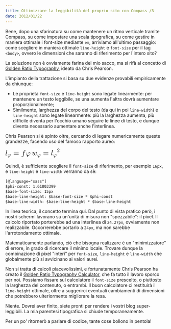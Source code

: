 ```yaml
---
title: Ottimizzare la leggibilità del proprio sito con Compass /3
date: 2012/01/22
---
```


Bene, dopo una sfarinatura su come mantenere un ritmo verticale tramite
Compass, su come impostare una scala tipografica, su come gestire in
maniera ottimale i font-size mediante `em`, arriviamo all'ultimo
passaggio: come scegliere in maniera ottimale `line-height` e `font-size`
per il tag `<body>`, ovvero le dimensioni che saranno di riferimento per l'intero sito?

La soluzione non è ovviamente farina del mio sacco, ma si
rifà al concetto di [Golden Ratio
Typography](http://www.pearsonified.com/2011/12/golden-ratio-typography.php),
ideato da Chris Pearson.

L'impianto della trattazione si basa su due evidenze provabili empiricamente da chiunque:

* Le proprietà `font-size` e `line-height` sono legate
  linearmente: per mantenere un testo leggibile, se una aumenta l'altra
  dovrà aumentare proporzionalmente;
* Similmente, larghezza del corpo del testo (da qui in poi `line-width`) e `line-height` sono legate
  linearmente: più la larghezza aumenta, più difficile diventa per
  l'occhio umano seguire le linee di testo, e dunque diventa necessario
  aumentare anche l'interlinea.

Chris Pearson si è spinto oltre, cercando di legare numericamente queste
grandezze, facendo uso del famoso rapporto aureo:

![Line height](/data/vertical_rythm/optimal-line-height.gif)
![Line width](/data/vertical_rythm/optimal-line-width.gif)

Quindi, è sufficiente scegliere il `font-size` di riferimento, per
esempio `16px`, e `line-height` e `line-width` verranno da sè:

    [@language="sass"]
    $phi-const: 1.61803399
    $base-font-size: 15px
    $base-line-height: $base-font-size * $phi-const
    $base-line-width: $base-line-height * $base-line-height

In linea teorica, il concetto termina qui. Dal punto di vista pratico
però, i nostri schermi lavorano su un'unità di misura non
"spezzabile": il pixel. Il calcolo riportato
porterebbe ad una interlinea di `24.27px`, ovviamente non realizzabile.
Occorrerebbe portarlo a `24px`, ma non sarebbe l'arrotondamento
ottimale.

Matematicamente parlando, ciò che bisogna realizzare è un
"minimizzatore" di errore, in grado di ricercare il minimo locale.
Trovare dunque la combinazione di pixel "interi" per `font-size`,
`line-height` e `line-width` che globalmente più si avvicinano ai valori aurei.

Non si tratta di calcoli piacevolissimi, e fortunatamente Chris Pearson
ha creato il [Golden Ratio Typography Calculator](http://www.pearsonified.com/typography/),
che fa tutto il lavoro sporco per noi. Possiamo fissare sul calcolatore il `font-size`
prescelto, o piuttosto la larghezza del contenuto, o entrambi. Il buon
calcolatore ci restituirà il `line-height` ottimale, oltre a suggerirci
eventuali cambiamenti di dimensioni che potrebbero ulteriormente
migliorare la resa.

Niente. Dovrei aver finito, siete pronti per rendere i vostri blog
super-leggibili. La mia parentesi tipografica si chiude temporaneamente.

Per un po' ritornerò a parlare di codice, tante cose bollono in
pentola!

